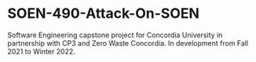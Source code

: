 # SOEN-490-Attack-On-SOEN
Software Engineering capstone project for Concordia University in partnership with CP3 and Zero Waste Concordia. In development from Fall 2021 to Winter 2022.
